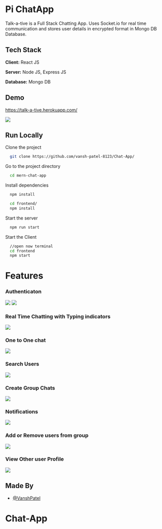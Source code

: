 
# Pi ChatApp

Talk-a-tive is a Full Stack Chatting App.
Uses Socket.io for real time communication and stores user details in encrypted format in Mongo DB Database.
## Tech Stack

**Client:** React JS

**Server:** Node JS, Express JS

**Database:** Mongo DB
  
## Demo

https://talk-a-tive.herokuapp.com/

![](https://github.com/vansh-patel-8123/Chat-App/master/screenshots/group%20%2B%20notif.PNG)
## Run Locally

Clone the project

```bash
  git clone https://github.com/vansh-patel-8123/Chat-App/
```

Go to the project directory

```bash
  cd mern-chat-app
```

Install dependencies

```bash
  npm install
```

```bash
  cd frontend/
  npm install
```

Start the server

```bash
  npm run start
```
Start the Client

```bash
  //open now terminal
  cd frontend
  npm start
```

  
# Features

### Authenticaton
![](https://github.com/vansh-patel-8123/Chat-App/blob/master/screenshots/login.PNG)
![](https://github.com/vansh-patel-8123/Chat-App/blob/master/screenshots/signup.PNG)
### Real Time Chatting with Typing indicators
![](https://github.com/vansh-patel-8123/Chat-App//blob/master/screenshots/real-time.PNG)
### One to One chat
![](https://github.com/vansh-patel-8123/Chat-App/blob/master/screenshots/mainscreen.PNG)
### Search Users
![](https://github.com/vansh-patel-8123/Chat-App/blob/master/screenshots/search.PNG)
### Create Group Chats
![](https://github.com/vansh-patel-8123/Chat-App/blob/master/screenshots/new%20grp.PNG)
### Notifications 
![](https://github.com/vansh-patel-8123/Chat-App/blob/master/screenshots/group%20%2B%20notif.PNG)
### Add or Remove users from group
![](https://github.com/vansh-patel-8123/Chat-App/blob/master/screenshots/add%20rem.PNG)
### View Other user Profile
![](https://github.com/vansh-patel-8123/Chat-App/blob/master/screenshots/profile.PNG)
## Made By

- [@VanshPatel](https://github.com/vansh-patel-8123/Chat-App/)

  
# Chat-App

